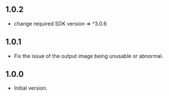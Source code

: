 ## 1.0.2
- change required SDK version => ^3.0.6

## 1.0.1
- Fix the issue of the output image being unusable or abnormal.

## 1.0.0

- Initial version.
